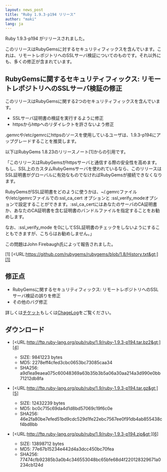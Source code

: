 ```yaml
---
layout: news_post
title: "Ruby 1.9.3-p194 リリース"
author: "maki"
lang: ja
---
```


Ruby 1.9.3-p194 がリリースされました。

このリリースはRubyGemsに対するセキュリティフィックスを含んでいます。これは、リモートレポジトリへのSSLサーバ検証についてのものです。それ以外にも、多くの修正が含まれています。

## RubyGemsに関するセキュリティフィックス: リモートレポジトリへのSSLサーバ検証の修正

このリリースはRubyGemsに関する2つのセキュリティフィックスを含んでいます。

* SSLサーバ証明書の検証を実行するように修正
* httpsからhttpへのリダイレクトを許さないよう修正

.gemrcや/etc/gemrcにhttpsのソースを使用しているユーザは、1.9.3-p194にアップグレードすることを推奨します。

以下はRubyGems 1.8.23のリリースノート\[1\]からの引用です。

「このリリースはRubyGemsがhttpsサーバと通信する際の安全性を高めます。もし、SSL上のカスタムRubyGemsサーバを使われているなら、このリリースはSSL証明書がグローバルに有効なものでなければRubyGemsが接続できなくなります。

RubyGemsがSSL証明書をどのように使うかは、~/.gemrcファイルや/etc/gemrcファイルでの:ssl\_ca\_cert
オプションと
:ssl\_verify\_modeオプションで設定することができます。:ssl\_ca\_certにはあなたのサーバのCA証明書か、あなたのCA証明書を含む証明書のバンドルファイルを指定することをお勧めします。

なお、:ssl\_verify\_mode を0にしてSSL証明書のチェックをしないようにすることもできますが、こちらはお勧めしません。」

この問題はJohn Firebaugh氏によって報告されました。

\[1\]
[&lt;URL:https://github.com/rubygems/rubygems/blob/1.8/History.txt&gt;][1]

## 修正点

* RubyGemsに関するセキュリティフィックス: リモートレポジトリへのSSLサーバ検証の誤りを修正
* その他のバグ修正

詳しくは[チケット][2]もしくは[ChageLog][3]をご覧ください。

## ダウンロード

* [&lt;URL:http://ftp.ruby-lang.org/pub/ruby/1.9/ruby-1.9.3-p194.tar.bz2&gt;][4]
  * SIZE: 9841223 bytes
  * MD5: 2278eff4cfed3cbc0653bc73085caa34
  * SHA256:
    a9d1ea9eaea075c60048369a63b35b3b5a06a30aa214a3d990e0bb71212db8fa

* [&lt;URL:http://ftp.ruby-lang.org/pub/ruby/1.9/ruby-1.9.3-p194.tar.gz&gt;][5]
  * SIZE: 12432239 bytes
  * MD5: bc0c715c69da4d1d8bd57069c19f6c0e
  * SHA256:
    46e2fa80be7efed51bd9cdc529d1fe22ebc7567ee0f91db4ab855438cf4bd8bb

* [&lt;URL:http://ftp.ruby-lang.org/pub/ruby/1.9/ruby-1.9.3-p194.zip&gt;][6]
  * SIZE: 13898712 bytes
  * MD5: 77e67b15234e442d4a3dcc450bc70fea
  * SHA256:
    77474cfb92385b3a0b4c346553048bc65bfe68d4f220128329671a0234cb124d



[1]: https://github.com/rubygems/rubygems/blob/1.8/History.txt 
[2]: https://bugs.ruby-lang.org/projects/ruby-193/issues?set_filter=1&amp;status_id=5 
[3]: http://svn.ruby-lang.org/repos/ruby/tags/v1_9_3_194/ChangeLog 
[4]: http://ftp.ruby-lang.org/pub/ruby/1.9/ruby-1.9.3-p194.tar.bz2 
[5]: http://ftp.ruby-lang.org/pub/ruby/1.9/ruby-1.9.3-p194.tar.gz 
[6]: http://ftp.ruby-lang.org/pub/ruby/1.9/ruby-1.9.3-p194.zip 
